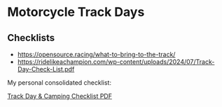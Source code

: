 # Motorcycle Track Days

## Checklists

- <https://opensource.racing/what-to-bring-to-the-track/>
- <https://ridelikeachampion.com/wp-content/uploads/2024/07/Track-Day-Check-List.pdf>

My personal consolidated checklist:

[Track Day & Camping Checklist PDF](.././file/track-day-camping-checklist.pdf)
